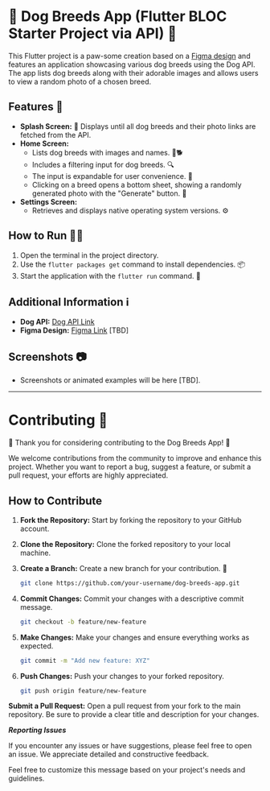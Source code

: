 # 🐶 Dog Breeds App (Flutter BLOC Starter Project via API) 🚀

This Flutter project is a paw-some creation based on a [Figma design](Figma_Link) and features an application showcasing various dog breeds using the Dog API. The app lists dog breeds along with their adorable images and allows users to view a random photo of a chosen breed.

## Features 🌟

- **Splash Screen:** 🌈 Displays until all dog breeds and their photo links are fetched from the API.
- **Home Screen:**
  - Lists dog breeds with images and names. 📸🐕
  - Includes a filtering input for dog breeds. 🔍
  - The input is expandable for user convenience. 🔄
  - Clicking on a breed opens a bottom sheet, showing a randomly generated photo with the "Generate" button. 🎲
- **Settings Screen:**
  - Retrieves and displays native operating system versions. ⚙️

## How to Run 🏃‍♂️

1. Open the terminal in the project directory.
2. Use the `flutter packages get` command to install dependencies. 📦
3. Start the application with the `flutter run` command. 🚀

## Additional Information ℹ️

- **Dog API:** [Dog API Link](https://dog.ceo/dog-api/documentation/)
- **Figma Design:** [Figma Link](Figma_Link) [TBD]

## Screenshots 📷

- Screenshots or animated examples will be here [TBD].

---

# Contributing 🎉

🐾 Thank you for considering contributing to the Dog Breeds App! 🐾

We welcome contributions from the community to improve and enhance this project. Whether you want to report a bug, suggest a feature, or submit a pull request, your efforts are highly appreciated.

## How to Contribute

1. **Fork the Repository:** Start by forking the repository to your GitHub account.

2. **Clone the Repository:** Clone the forked repository to your local machine.

3. **Create a Branch:** Create a new branch for your contribution. 🌿

   ```bash
   git clone https://github.com/your-username/dog-breeds-app.git

4. **Commit Changes:** Commit your changes with a descriptive commit message.

   ```bash
   git checkout -b feature/new-feature

5. **Make Changes:** Make your changes and ensure everything works as expected.

   ```bash
   git commit -m "Add new feature: XYZ"

6. **Push Changes:** Push your changes to your forked repository.

   ```bash
   git push origin feature/new-feature

**Submit a Pull Request:** Open a pull request from your fork to the main repository. Be sure to provide a clear title and description for your changes.

***Reporting Issues***

If you encounter any issues or have suggestions, please feel free to open an issue. We appreciate detailed and constructive feedback.


Feel free to customize this message based on your project's needs and guidelines.
